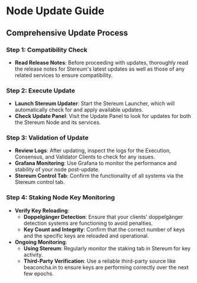 # Node Update Guide

## Comprehensive Update Process

### Step 1: Compatibility Check
- **Read Release Notes**: Before proceeding with updates, thoroughly read the release notes for Stereum's latest updates as well as those of any related services to ensure compatibility.

### Step 2: Execute Update
- **Launch Stereum Updater**: Start the Stereum Launcher, which will automatically check for and apply available updates.
- **Check Update Panel**: Visit the Update Panel to look for updates for both the Stereum Node and its services.

### Step 3: Validation of Update
- **Review Logs**: After updating, inspect the logs for the Execution, Consensus, and Validator Clients to check for any issues.
- **Grafana Monitoring**: Use Grafana to monitor the performance and stability of your node post-update.
- **Stereum Control Tab**: Confirm the functionality of all systems via the Stereum control tab.

### Step 4: Staking Node Key Monitoring
- **Verify Key Reloading**:
  - **Doppelgänger Detection**: Ensure that your clients' doppelgänger detection systems are functioning to avoid penalties.
  - **Key Count and Integrity**: Confirm that the correct number of keys and the specific keys are reloaded and operational.
- **Ongoing Monitoring**:
  - **Using Stereum**: Regularly monitor the staking tab in Stereum for key activity.
  - **Third-Party Verification**: Use a reliable third-party source like beaconcha.in to ensure keys are performing correctly over the next few epochs.
